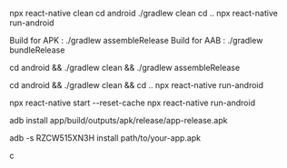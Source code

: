 npx react-native clean
cd android
./gradlew clean
cd ..
npx react-native run-android

Build for APK : ./gradlew assembleRelease Build for AAB : ./gradlew bundleRelease

cd android && ./gradlew clean && ./gradlew assembleRelease

cd android && ./gradlew clean && cd .. npx react-native run-android

npx react-native start --reset-cache
npx react-native run-android

adb install app/build/outputs/apk/release/app-release.apk

adb -s RZCW515XN3H install path/to/your-app.apk



c

